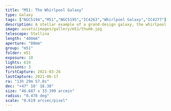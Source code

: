 ```yaml
---
title: "M51: The Whirlpool Galaxy"
type: Galaxy
tags: ["NGC5194","M51","NGC5195","IC4263","Whirlpool Galaxy","IC4277"]
description: A stellar example of a grand-design galaxy, the whirlpool is tugging on its distant companion, the yellow NGC5195, and the resulting tidal forces may be creating new stars.
image: assets/images/gallery/m51/thumb.jpg
telescope: Stellina
length: "400mm"
aperture: "80mm"
group: "m51"
folder: m51
exposure: 10
lights: 619
sessions: 3
firstCapture: 2021-03-26
lastCapture: 2021-06-17
ra: "13h 29m 57.8s"
dec: "+47° 10' 18.38"
size: "46.687 x 33.399 arcmin"
radius: "0.478 deg"
scale: "0.619 arcsec/pixel"
---
```


